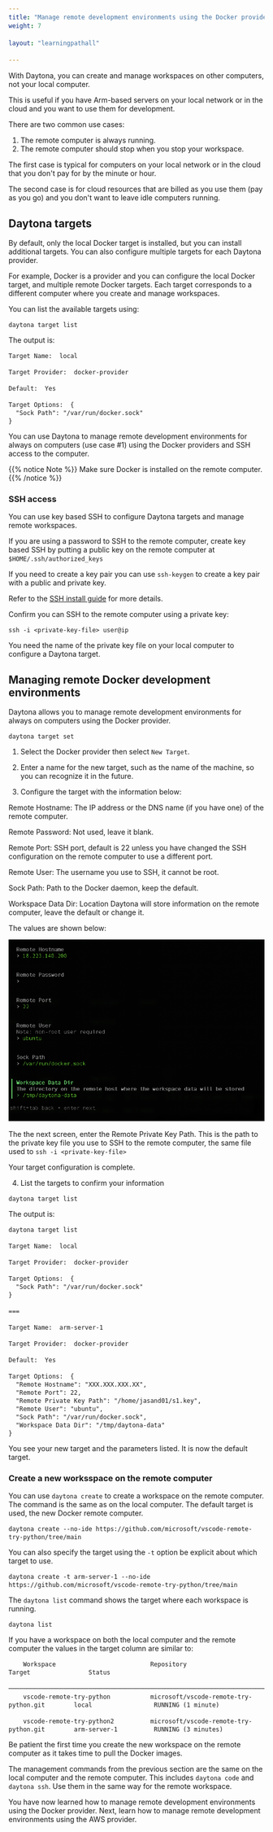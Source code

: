 ```yaml
---
title: "Manage remote development environments using the Docker provider"
weight: 7

layout: "learningpathall"

---
```


With Daytona, you can create and manage workspaces on other computers, not your local computer. 

This is useful if you have Arm-based servers on your local network or in the cloud and you want to use them for development.

There are two common use cases:
1. The remote computer is always running.
2. The remote computer should stop when you stop your workspace.

The first case is typical for computers on your local network or in the cloud that you don't pay for by the minute or hour. 

The second case is for cloud resources that are billed as you use them (pay as you go) and you don't want to leave idle computers running.

## Daytona targets

By default, only the local Docker target is installed, but you can install additional targets. You can also configure multiple targets for each Daytona provider.

For example, Docker is a provider and you can configure the local Docker target, and multiple remote Docker targets. Each target corresponds to a different computer where you create and manage workspaces.

You can list the available targets using:

```console
daytona target list
```

The output is:

```output
Target Name:  local

Target Provider:  docker-provider

Default:  Yes

Target Options:  {
  "Sock Path": "/var/run/docker.sock"
}
```

You can use Daytona to manage remote development environments for always on computers (use case #1) using the Docker providers and SSH access to the computer. 

{{% notice Note %}}
Make sure Docker is installed on the remote computer. 
{{% /notice %}}

### SSH access

You can use key based SSH to configure Daytona targets and manage remote workspaces. 

If you are using a password to SSH to the remote computer, create key based SSH by putting a public key on the remote computer at `$HOME/.ssh/authorized_keys`

If you need to create a key pair you can use `ssh-keygen` to create a key pair with a public and private key. 

Refer to the [SSH install guide](/install-guides/ssh/) for more details. 

Confirm you can SSH to the remote computer using a private key:

```console
ssh -i <private-key-file> user@ip
```

You need the name of the private key file on your local computer to configure a Daytona target. 

## Managing remote Docker development environments

Daytona allows you to manage remote development environments for always on computers using the Docker provider. 

```console
daytona target set
```

1. Select the Docker provider then select `New Target`. 

2. Enter a name for the new target, such as the name of the machine, so you can recognize it in the future.

3. Configure the target with the information below:

Remote Hostname: The IP address or the DNS name (if you have one) of the remote computer. 

Remote Password: Not used, leave it blank.

Remote Port: SSH port, default is 22 unless you have changed the SSH configuration on the remote computer to use a different port. 

Remote User: The username you use to SSH, it cannot be root.

Sock Path: Path to the Docker daemon, keep the default. 

Workspace Data Dir: Location Daytona will store information on the remote computer, leave the default or change it. 

The values are shown below:

![Create remote workspace #center](_images/docker-remote.png)

The the next screen, enter the Remote Private Key Path. This is the path to the private key file you use to SSH to the remote computer, the same file used to `ssh -i <private-key-file>`

Your target configuration is complete. 

4. List the targets to confirm your information

```console
daytona target list 
```

The output is:

```output
daytona target list

Target Name:  local

Target Provider:  docker-provider

Target Options:  {
  "Sock Path": "/var/run/docker.sock"
}

===

Target Name:  arm-server-1

Target Provider:  docker-provider

Default:  Yes

Target Options:  {
  "Remote Hostname": "XXX.XXX.XXX.XX",
  "Remote Port": 22,
  "Remote Private Key Path": "/home/jasand01/s1.key",
  "Remote User": "ubuntu",
  "Sock Path": "/var/run/docker.sock",
  "Workspace Data Dir": "/tmp/daytona-data"
}
```

You see your new target and the parameters listed. It is now the default target. 

### Create a new worksspace on the remote computer 

You can use `daytona create` to create a workspace on the remote computer. The command is the same as on the local computer. The default target is used, the new Docker remote computer. 

```console
daytona create --no-ide https://github.com/microsoft/vscode-remote-try-python/tree/main
```

You can also specify the target using the `-t` option be explicit about which target to use. 

```console
daytona create -t arm-server-1 --no-ide https://github.com/microsoft/vscode-remote-try-python/tree/main
```

The `daytona list` command shows the target where each workspace is running.

```console
daytona list
```

If you have a workspace on both the local computer and the remote computer the values in the target column are similar to:

```output
    Workspace                          Repository                                    Target                Status
    ─────────────────────────────────────────────────────────────────────────────────────────────────────────────────────────────────
    vscode-remote-try-python           microsoft/vscode-remote-try-python.git        local                 RUNNING (1 minute)

    vscode-remote-try-python2          microsoft/vscode-remote-try-python.git        arm-server-1          RUNNING (3 minutes)
```

Be patient the first time you create the new workspace on the remote computer as it takes time to pull the Docker images. 

The management commands from the previous section are the same on the local computer and the remote computer. This includes `daytona code` and `daytona ssh`. Use them in the same way for the remote workspace.

You have now learned how to manage remote development environments using the Docker provider. Next, learn how to manage remote development environments using the AWS provider.